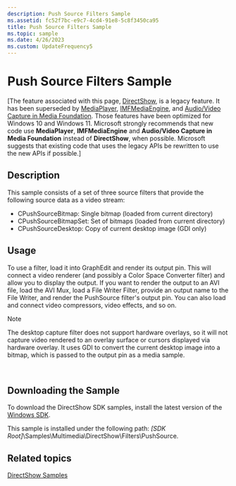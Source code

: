 ```yaml
---
description: Push Source Filters Sample
ms.assetid: fc52f7bc-e9c7-4cd4-91e8-5c8f3450ca95
title: Push Source Filters Sample
ms.topic: sample
ms.date: 4/26/2023
ms.custom: UpdateFrequency5
---
```


# Push Source Filters Sample

\[The feature associated with this page, [DirectShow](/windows/win32/directshow/directshow), is a legacy feature. It has been superseded by [MediaPlayer](/uwp/api/Windows.Media.Playback.MediaPlayer), [IMFMediaEngine](/windows/win32/api/mfmediaengine/nn-mfmediaengine-imfmediaengine), and [Audio/Video Capture in Media Foundation](/windows/win32/medfound/audio-video-capture-in-media-foundation). Those features have been optimized for Windows 10 and Windows 11. Microsoft strongly recommends that new code use **MediaPlayer**, **IMFMediaEngine** and **Audio/Video Capture in Media Foundation** instead of **DirectShow**, when possible. Microsoft suggests that existing code that uses the legacy APIs be rewritten to use the new APIs if possible.\]

## Description

This sample consists of a set of three source filters that provide the following source data as a video stream:

-   CPushSourceBitmap: Single bitmap (loaded from current directory)
-   CPushSourceBitmapSet: Set of bitmaps (loaded from current directory)
-   CPushSourceDesktop: Copy of current desktop image (GDI only)

## Usage

To use a filter, load it into GraphEdit and render its output pin. This will connect a video renderer (and possibly a Color Space Converter filter) and allow you to display the output. If you want to render the output to an AVI file, load the AVI Mux, load a File Writer Filter, provide an output name to the File Writer, and render the PushSource filter's output pin. You can also load and connect video compressors, video effects, and so on.

> [!Note]  
> The desktop capture filter does not support hardware overlays, so it will not capture video rendered to an overlay surface or cursors displayed via hardware overlay. It uses GDI to convert the current desktop image into a bitmap, which is passed to the output pin as a media sample.

 

## Downloading the Sample

To download the DirectShow SDK samples, install the latest version of the [Windows SDK](https://msdn.microsoft.com/windowsvista/bb980924.aspx).

This sample is installed under the following path: *\[SDK Root\]*\\Samples\\Multimedia\\DirectShow\\Filters\\PushSource.

## Related topics

<dl> <dt>

[DirectShow Samples](directshow-samples.md)
</dt> </dl>

 

 



